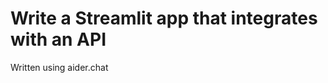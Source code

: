 Write a Streamlit app that integrates with an API
=================================================

Written using aider.chat


